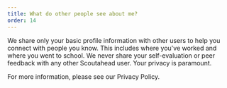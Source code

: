 ```yaml
---
title: What do other people see about me?
order: 14
---
```


We share only your basic profile information with other users to help you connect with people you know. This includes where you've worked and where you went to school. We never share your self-evaluation or peer feedback with any other Scoutahead user. Your privacy is paramount.

For more information, please see our Privacy Policy.
